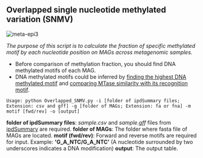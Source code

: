 ## __Overlapped single nucleotide methylated variation (SNMV)__

![meta-epi3](https://user-images.githubusercontent.com/39515472/143435335-04425562-294b-4c47-a949-e67d4add8852.png)

_The purpose of this script is to calculate the fraction of specific methylated motif by each nucleotide position on MAGs across metagenomic samples._

- Before comparison of methylation fraction, you should find DNA methylated motifs of each MAG.
- DNA methylated motifs could be inferred by [finding the highest DNA methylated motif](https://github.com/hoonjeseong/Meta-epigenome_analysis/blob/main/docs/Motif-calculation.md) and [comparing MTase similarity with its recognition motif](https://github.com/hoonjeseong/Meta-epigenome_analysis/blob/main/utils/MTase_REBASE.md).

```
Usage: python Overlapped_SNMV.py -i [folder of ipdSummary files; Extension: csv and gff] -g [folder of MAGs; Extension: fa or fna] -m motif [fwd/rev] -o [output]
```

__folder of ipdSummary files__: _sample.csv_ and _sample.gff_ files from [ipdSummary](https://github.com/hoonjeseong/Meta-epigenome_analysis/blob/main/utils/MTase_REBASE.md) are required.
__folder of MAGs__: The folder where fasta file of MAGs are located. 
__motif (fwd/rev)__: Forward and reverse motifs are required for input. Example: __'G_A_NTC/G_A_NTC'__ (A nucleotide surrounded by two underscores indicates a DNA modification)
__output__: The output table.
